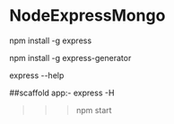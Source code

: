 # NodeExpressMongo

npm install -g express

npm install -g express-generator

express --help

##scaffold app:-
	express -H
	

 >>> npm start